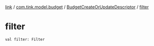[link](../../index.md) / [com.tink.model.budget](../index.md) / [BudgetCreateOrUpdateDescriptor](index.md) / [filter](./filter.md)

# filter

`val filter: Filter`